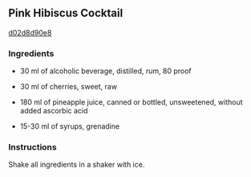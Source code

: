 ## Pink Hibiscus Cocktail

[d02d8d90e8](http://www.food.com/recipe/pink-hibiscus-cocktail-305025)

### Ingredients

 - 30 ml of alcoholic beverage, distilled, rum, 80 proof

 - 30 ml of cherries, sweet, raw

 - 180 ml of pineapple juice, canned or bottled, unsweetened, without added ascorbic acid

 - 15-30 ml of syrups, grenadine

### Instructions

Shake all ingredients in a shaker with ice.
